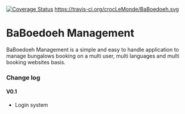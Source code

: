 [![Coverage Status](https://coveralls.io/repos/crocLeMonde/BaBoedoeh/badge.svg)](https://coveralls.io/r/crocLeMonde/BaBoedoeh)
https://travis-ci.org/crocLeMonde/BaBoedoeh.svg


BaBoedoeh Management
========================

BaBoedoeh Management is a simple and easy to handle application to manage bungalows booking on a multi user, multi languages and multi booking websites basis.

### Change log ###

#### V0.1 ####
* Login system